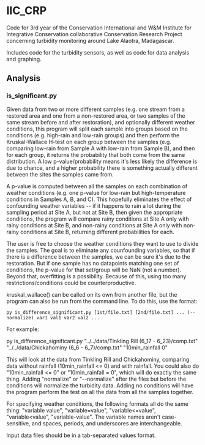 # IIC_CRP
Code for 3rd year of the Conservation International and W&amp;M Institute for Integrative Conservation collaborative Conservation Research Project concerning turbidity monitoring around Lake Alaotra, Madagascar.

Includes code for the turbidity sensors, as well as code for data analysis and graphing.

## Analysis

### is_significant.py

Given data from two or more different samples (e.g. one stream from a restored area and one from a non-restored area, or two samples of the same stream before and after restoration),
and optionally different weather conditions, this program will split each sample into groups 
based on the conditions (e.g. high-rain and low-rain groups) and then perform the Kruskal-Wallace
H-test on each group between the samples (e.g. comparing low-rain from Sample A with low-rain from
Sample B), and then for each group, it returns the probability that both come from the same 
distribution. A low p-value/probability means it's less likely the difference is due to chance,
and a higher probability there is something actually different between the sites the samples
came from.
    
A p-value is computed between all the samples on each combination of weather conditions (e.g. one
p-value for low-rain but high-temperature conditions in Samples A, B, and C). This hopefully 
eliminates the effect of confounding weather variables -- if it happens to rain a lot during
the sampling period at Site A, but not at Site B, then given the appropriate conditions, 
the program will compare rainy conditions at Site A only with rainy conditions at Site B, and
non-rainy conditions at Site A only with non-rainy conditions at Site B, returning different
probabilities for each.
    
The user is free to choose the weather conditions they want to use to divide the samples. The goal is
to eliminate any counfounding variables, so that if there is a difference between the samples, we
can be sure it's due to the restoration. But if one sample has no datapoints matching one set of 
conditions, the p-value for that set/group will be NaN (not a number). Beyond that, overfitting is a 
possibility. Because of this, using too many restrictions/conditions could be counterproductive.
    
kruskal_wallace() can be called on its own from another file, but the program can also be run from
the command line. To do this, use the format: 
    
    py is_difference_significant.py [1st/file.txt] [2nd/file.txt] ... (--normalize) var1 val1 var2 val2 ...
    
For example:
    
py is_difference_significant.py "../../data/Tinkling Rill (6_17 - 6_23)/comp.txt" 
"../../data/Chickahominy (6_6 - 6_7)/comp.txt"  "10min_rainfall 0"
    
This will look at the data from Tinkling Rill and Chickahominy, comparing data without rainfall
(10min_rainfall <= 0) and with rainfall. You could also do "10min_rainfall <= 0" or 
"10min_rainfall = 0", which will do exactly the same thing. Adding "normalize" or "--normalize"
after the files but before the conditions will normalize the turbidity data. Adding no conditions
will have the program perform the test on all the data from all the samples together.    
    
For specifying weather conditions, the following formats all do the same thing: "variable value",
"variable=value", "variable<=value", "variable<value", "variable-value". The variable names aren't
case-sensitive, and spaces, periods, and underscores are interchangeable.
    
Input data files should be in a tab-separated values format.